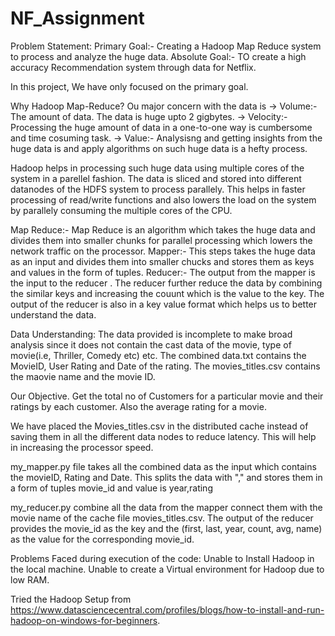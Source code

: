 # NF_Assignment
Problem Statement:
Primary Goal:- Creating a Hadoop Map Reduce system to process and analyze the huge data.
Absolute Goal:- TO create a high accuracy Recommendation system through data for Netflix.

In this project, We have only focused on the primary goal.

Why Hadoop Map-Reduce?
Ou major concern with the data is 
-> Volume:- The amount of data. The data is huge upto 2 gigbytes.
-> Velocity:- Processing the huge amount of data in a one-to-one way is cumbersome and time cosuming task.
-> Value:- Analysisng and getting insights from the huge data is and apply algorithms on such huge data is a hefty process.

Hadoop helps in processing such huge data using multiple cores of the system in a parellel fashion.
The data is sliced and stored into different datanodes of the HDFS system to process parallely.
This helps in faster processing of read/write functions and also lowers the load on the system by parallely consuming the multiple cores of the CPU.

Map Reduce:- Map Reduce is an algorithm which takes the huge data and divides them into smaller chunks for parallel processing which lowers the network traffic on the processor.
Mapper:- This steps takes the huge data as an input and divides them into smaller chucks and stores them as keys and values in the form of tuples.
Reducer:- The output from the mapper is the input to the reducer . The reducer further reduce the data by combining the similar keys and increasing the couunt which is the value to the key. The output of the reducer is also in a key value format which helps us to better understand the data.

Data Understanding:
The data provided is incomplete to make broad analysis since it does not contain the cast data of the movie, type of movie(i.e, Thriller, Comedy etc)  etc.
The combined data.txt contains the MovieID, User Rating and Date of the rating.
The movies_titles.csv contains the maovie name and the movie ID.

Our Objective.
Get the total no of Customers for a particular movie and their ratings by each customer. Also the average rating for a movie.

We have placed the Movies_titles.csv in the distributed cache instead of saving them in all the different data nodes to reduce latency. This will help in increasing the processor speed.

my_mapper.py file takes all the combined data as the input which contains the movieID, Rating and Date.
This splits the data with "," and stores them in a form of tuples movie_id and value is year,rating

my_reducer.py combine all the data from the mapper connect them with the movie name of the cache file movies_titles.csv.
The output of the reducer provides the movie_id as the key and the (first, last, year, count, avg, name) as the value for the corresponding movie_id.



Problems Faced during execution of the code:
Unable to Install Hadoop in the local machine.
Unable to create a Virtual environment for Hadoop due to low RAM.

Tried the Hadoop Setup from https://www.datasciencecentral.com/profiles/blogs/how-to-install-and-run-hadoop-on-windows-for-beginners.


